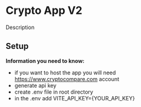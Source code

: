 # Crypto App V2

Description

## Setup

**Information you need to know:**

- if you want to host the app you will need https://www.cryptocompare.com account
- generate api key 
- create .env file in root directory
- in the .env add VITE_API_KEY={YOUR_API_KEY}
